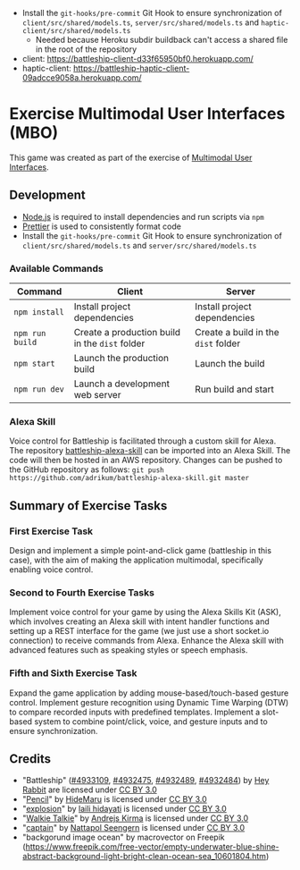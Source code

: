 - Install the `git-hooks/pre-commit` Git Hook to ensure synchronization of `client/src/shared/models.ts`, `server/src/shared/models.ts` and `haptic-client/src/shared/models.ts`
   - Needed because Heroku subdir buildback can't access a shared file in the root of the repository
- client: https://battleship-client-d33f65950bf0.herokuapp.com/ 
- haptic-client: https://battleship-haptic-client-09adcce9058a.herokuapp.com/ 


# Exercise Multimodal User Interfaces (MBO)

This game was created as part of the exercise of [Multimodal User Interfaces](https://tu-dresden.de/ing/informatik/ai/mci/studium/lehrveranstaltungen/multimodale-benutzungsoberflaechen).

## Development

- [Node.js](https://nodejs.org) is required to install dependencies and run scripts via `npm`
- [Prettier](https://marketplace.visualstudio.com/items?itemName=esbenp.prettier-vscode) is used to consistently format code
- Install the `git-hooks/pre-commit` Git Hook to ensure synchronization of `client/src/shared/models.ts` and `server/src/shared/models.ts`

### Available Commands

| Command         | Client                                         | Server                              |
| --------------- | ---------------------------------------------- | ----------------------------------- |
| `npm install`   | Install project dependencies                   | Install project dependencies        |
| `npm run build` | Create a production build in the `dist` folder | Create a build in the `dist` folder |
| `npm start`     | Launch the production build                    | Launch the build                    |
| `npm run dev`   | Launch a development web server                | Run build and start                 |

### Alexa Skill

Voice control for Battleship is facilitated through a custom skill for Alexa. The repository [battleship-alexa-skill](https://github.com/adrikum/battleship-alexa-skill) can be imported into an Alexa Skill. The code will then be hosted in an AWS repository. Changes can be pushed to the GitHub repository as follows: `git push https://github.com/adrikum/battleship-alexa-skill.git master`

## Summary of Exercise Tasks

### First Exercise Task

Design and implement a simple point-and-click game (battleship in this case), with the aim of making the application multimodal, specifically enabling voice control.

### Second to Fourth Exercise Tasks

Implement voice control for your game by using the Alexa Skills Kit (ASK), which involves creating an Alexa skill with intent handler functions and setting up a REST interface for the game (we just use a short socket.io connection) to receive commands from Alexa. Enhance the Alexa skill with advanced features such as speaking styles or speech emphasis.

### Fifth and Sixth Exercise Task

Expand the game application by adding mouse-based/touch-based gesture control. Implement gesture recognition using Dynamic Time Warping (DTW) to compare recorded inputs with predefined templates. Implement a slot-based system to combine point/click, voice, and gesture inputs and to ensure synchronization.

## Credits

- "Battleship" ([#4933109](https://thenounproject.com/icon/battleship-4933109/), [#4932475](https://thenounproject.com/icon/battleship-4932475/), [#4932489](https://thenounproject.com/icon/battleship-4932489/), [#4932484](https://thenounproject.com/icon/battleship-4932484/)) by [Hey Rabbit](https://thenounproject.com/creator/heyrabbit/) are licensed under [CC BY 3.0](https://creativecommons.org/licenses/by/3.0/)
- "[Pencil](https://thenounproject.com/icon/pencil-6467333/)" by [HideMaru](https://thenounproject.com/creator/hiddemaru/) is licensed under [CC BY 3.0](https://creativecommons.org/licenses/by/3.0/)
- "[explosion](https://thenounproject.com/icon/explosion-6665475/)" by [laili hidayati](https://thenounproject.com/creator/lailikepanjen/) is licensed under [CC BY 3.0](https://creativecommons.org/licenses/by/3.0/)
- "[Walkie Talkie](https://thenounproject.com/icon/walkie-talkie-897082/)" by [Andrejs Kirma](https://thenounproject.com/creator/andrejs/) is licensed under [CC BY 3.0](https://creativecommons.org/licenses/by/3.0/)
- "[captain](https://thenounproject.com/icon/captain-6129970/)" by [Nattapol Seengern](https://thenounproject.com/creator/bankseengern/) is licensed under [CC BY 3.0](https://creativecommons.org/licenses/by/3.0/)
- "backgorund image ocean" by macrovector on Freepik (https://www.freepik.com/free-vector/empty-underwater-blue-shine-abstract-background-light-bright-clean-ocean-sea_10601804.htm)
